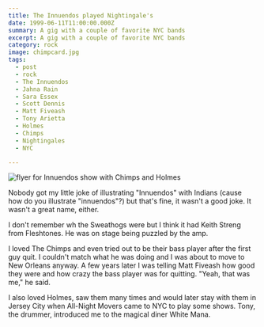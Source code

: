 ```yaml
---
title: The Innuendos played Nightingale's
date: 1999-06-11T11:00:00.000Z
summary: A gig with a couple of favorite NYC bands
excerpt: A gig with a couple of favorite NYC bands
category: rock
image: chimpcard.jpg
tags:
  - post 
  - rock
  - The Innuendos
  - Jahna Rain
  - Sara Essex
  - Scott Dennis
  - Matt Fiveash
  - Tony Arietta
  - Holmes
  - Chimps
  - Nightingales
  - NYC

---
```


![flyer for Innuendos show with Chimps and Holmes](/static/img/rock/chimpcard.jpg "flyer for Innuendos show with Chimps and Holmes")

Nobody got my little joke of illustrating "Innuendos" with Indians (cause how do you illustrate "innuendos"?) but that's fine, it wasn't a good joke. It wasn't a great name, either.

I don't remember wh the Sweathogs were but I think it had Keith Streng from Fleshtones. He was on stage being puzzled by the amp.

I loved The Chimps and even tried out to be their bass player after the first guy quit. I couldn't match what he was doing and I was about to move to New Orleans anyway. A few years later I was telling Matt Fiveash how good they were and how crazy the bass player was for quitting. "Yeah, that was me," he said.

I also loved Holmes, saw them many times and would later stay with them in Jersey City when All-Night Movers came to NYC to play some shows. Tony, the drummer, introduced me to the magical diner White Mana.